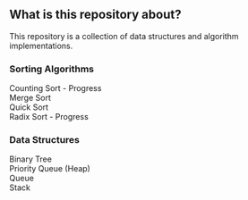 ## What is this repository about?

This repository is a collection of data structures and algorithm implementations.

### Sorting Algorithms
Counting Sort - Progress<br />
Merge Sort<br />
Quick Sort<br />
Radix Sort - Progress<br />

### Data Structures

Binary Tree<br />
Priority Queue (Heap)<br />
Queue<br />
Stack<br />
